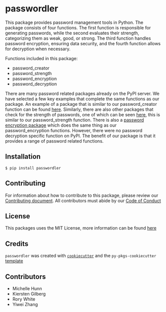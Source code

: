 # passwordler

This package provides password management tools in Python. The package consists of four functions. The first function is responsible for generating passwords, while the second evaluates their strength, categorizing them as weak, good, or strong. The third function handles password encryption, ensuring data security, and the fourth function allows for decryption when necessary. 

Functions included in this package:
- password_creator
- password_strength
- password_encryption
- password_decryption

There are many password related packages already on the PyPI server. We have selected a few key examples that complete the same functions as our package. An example of a package that is similar to our password_creator function can be found [here](https://pypi.org/project/easy-password-generator/). Similarly, there are also other packages that check for the strength of passwords, one of which can be seen [here](https://pypi.org/project/password-strength/), this is similar to our password_strength function. There is also a [password encryption package](https://pypi.org/project/password/) which does the same thing as our password_encryption functions. However, there were no password decryption specific function on PyPI. The benefit of our package is that it provides a range of password related functions. 

## Installation

```
$ pip install passwordler
```

## Contributing 
For information about how to contribute to this package, please review our [Contributing document](https://github.com/UBC-MDS/passwordler/blob/main/CONTRIBUTING.md). All contributors must abide by our [Code of Conduct](https://github.com/UBC-MDS/passwordler/blob/main/CONDUCT.md)

## License
This packages uses the MIT License, more information can be found [here](https://github.com/UBC-MDS/passwordler/blob/main/LICENSE)


## Credits

`passwordler` was created with [`cookiecutter`](https://cookiecutter.readthedocs.io/en/latest/) and the `py-pkgs-cookiecutter` [template](https://github.com/py-pkgs/py-pkgs-cookiecutter)

## Contributors
- Michelle Hunn 
- Kiersten Gilberg
- Rory White
- Yiwei Zhang

